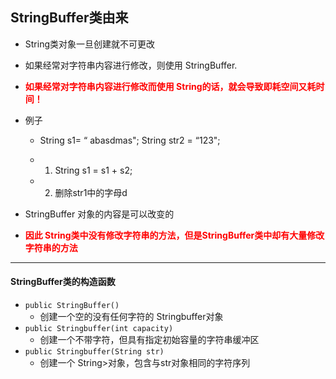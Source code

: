 ## StringBuffer类由来

- String类对象一旦创建就不可更改

- 如果经常对字符串内容进行修改，则使用 StringBuffer.

- <strong style="color:red;">如果经常对字符串内容进行修改而使用 String的话，就会导致即耗空间又耗时间！</strong>

- 例子

  - String s1= “ abasdmas";             String str2 = “123"; 

  - 1. String s1 = s1 + s2;
  - 2. 删除str1中的字母d

- StringBuffer 对象的内容是可以改变的

- <strong style="color:red;">因此 String类中没有修改字符串的方法，但是StringBuffer类中却有大量修改字符串的方法</strong>



---

#### StringBuffer类的构造函数

- `public StringBuffer()`
  - 创建一个空的没有任何字符的 Stringbuffer对象
- `public Stringbuffer(int capacity)`
  - 创建一个不带字符，但具有指定初始容量的字符串缓冲区
- `public Stringbuffer(String str)`
  - 创建一个 String>对象，包含与str对象相同的字符序列
